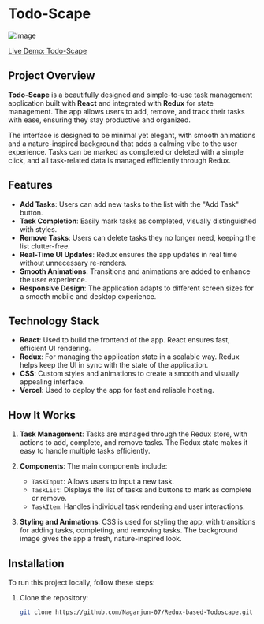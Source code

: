 
# Todo-Scape
![image](https://github.com/user-attachments/assets/beaefe77-c7e8-4145-b98e-46da64b4be6d)



[Live Demo: Todo-Scape](https://todo-scape.vercel.app)

## Project Overview

**Todo-Scape** is a beautifully designed and simple-to-use task management application built with **React** and integrated with **Redux** for state management. The app allows users to add, remove, and track their tasks with ease, ensuring they stay productive and organized.

The interface is designed to be minimal yet elegant, with smooth animations and a nature-inspired background that adds a calming vibe to the user experience. Tasks can be marked as completed or deleted with a simple click, and all task-related data is managed efficiently through Redux.

## Features

- **Add Tasks**: Users can add new tasks to the list with the "Add Task" button.
- **Task Completion**: Easily mark tasks as completed, visually distinguished with styles.
- **Remove Tasks**: Users can delete tasks they no longer need, keeping the list clutter-free.
- **Real-Time UI Updates**: Redux ensures the app updates in real time without unnecessary re-renders.
- **Smooth Animations**: Transitions and animations are added to enhance the user experience.
- **Responsive Design**: The application adapts to different screen sizes for a smooth mobile and desktop experience.

## Technology Stack

- **React**: Used to build the frontend of the app. React ensures fast, efficient UI rendering.
- **Redux**: For managing the application state in a scalable way. Redux helps keep the UI in sync with the state of the application.
- **CSS**: Custom styles and animations to create a smooth and visually appealing interface.
- **Vercel**: Used to deploy the app for fast and reliable hosting.

## How It Works

1. **Task Management**: Tasks are managed through the Redux store, with actions to add, complete, and remove tasks. The Redux state makes it easy to handle multiple tasks efficiently.
   
2. **Components**: The main components include:
   - `TaskInput`: Allows users to input a new task.
   - `TaskList`: Displays the list of tasks and buttons to mark as complete or remove.
   - `TaskItem`: Handles individual task rendering and user interactions.

3. **Styling and Animations**: CSS is used for styling the app, with transitions for adding tasks, completing, and removing tasks. The background image gives the app a fresh, nature-inspired look.

## Installation

To run this project locally, follow these steps:

1. Clone the repository:
   ```bash
   git clone https://github.com/Nagarjun-07/Redux-based-Todoscape.git
